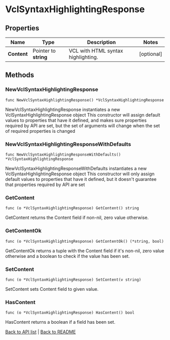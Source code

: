 # VclSyntaxHighlightingResponse

## Properties

Name | Type | Description | Notes
------------ | ------------- | ------------- | -------------
**Content** | Pointer to **string** | VCL with HTML syntax highlighting. | [optional] 

## Methods

### NewVclSyntaxHighlightingResponse

`func NewVclSyntaxHighlightingResponse() *VclSyntaxHighlightingResponse`

NewVclSyntaxHighlightingResponse instantiates a new VclSyntaxHighlightingResponse object
This constructor will assign default values to properties that have it defined,
and makes sure properties required by API are set, but the set of arguments
will change when the set of required properties is changed

### NewVclSyntaxHighlightingResponseWithDefaults

`func NewVclSyntaxHighlightingResponseWithDefaults() *VclSyntaxHighlightingResponse`

NewVclSyntaxHighlightingResponseWithDefaults instantiates a new VclSyntaxHighlightingResponse object
This constructor will only assign default values to properties that have it defined,
but it doesn't guarantee that properties required by API are set

### GetContent

`func (o *VclSyntaxHighlightingResponse) GetContent() string`

GetContent returns the Content field if non-nil, zero value otherwise.

### GetContentOk

`func (o *VclSyntaxHighlightingResponse) GetContentOk() (*string, bool)`

GetContentOk returns a tuple with the Content field if it's non-nil, zero value otherwise
and a boolean to check if the value has been set.

### SetContent

`func (o *VclSyntaxHighlightingResponse) SetContent(v string)`

SetContent sets Content field to given value.

### HasContent

`func (o *VclSyntaxHighlightingResponse) HasContent() bool`

HasContent returns a boolean if a field has been set.


[Back to API list](../README.md#documentation-for-api-endpoints) | [Back to README](../README.md)


